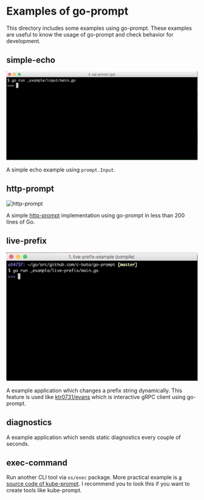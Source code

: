 # Examples of go-prompt

This directory includes some examples using go-prompt.
These examples are useful to know the usage of go-prompt and check behavior for development.

## simple-echo

![simple-input](https://github.com/c-bata/assets/raw/master/go-prompt/examples/input.gif)

A simple echo example using `prompt.Input`.

## http-prompt

![http-prompt](https://github.com/c-bata/assets/raw/master/go-prompt/examples/http-prompt.gif)

A simple [http-prompt](https://github.com/eliangcs/http-prompt) implementation using go-prompt in less than 200 lines of Go.

## live-prefix

![live-prefix](https://github.com/c-bata/assets/raw/master/go-prompt/examples/live-prefix.gif)

A example application which changes a prefix string dynamically.
This feature is used like [ktr0731/evans](https://github.com/ktr0731/evans) which is interactive gRPC client using go-prompt.

## diagnostics

A example application which sends static diagnostics every couple of seconds.

## exec-command

Run another CLI tool via `os/exec` package.
More practical example is [a source code of kube-prompt](https://github.com/c-bata/kube-prompt).
I recommend you to look this if you want to create tools like kube-prompt.


